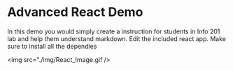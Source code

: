 <h1> Advanced React Demo </h1>

<p> In this demo you would simply create a instruction for students in 
  Info 201 lab and help them understand markdown. Edit the included react app. Make
sure to install all the dependies</p>

<img src="./img/React_Image.gif />
